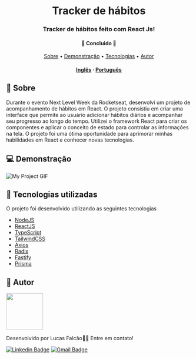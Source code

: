 

<h1 align="center">
    Tracker de hábitos
</h1>

<h3 align="center">Tracker de hábitos feito com React Js!</h3>

<h4 align="center"> 
	🚧  Concluido  🚧
</h4>

<p align="center">
 <a href="#-sobre">Sobre</a> •
 <a href="#-demonstração">Demonstração</a> •
 <a href="#-tecnologias-utilizadas">Tecnologias</a> • 
 <a href="#-autor">Autor</a>
</p>

<h4 align="center">
    <a href="README.md">Inglês</a>
    ·
    <a href="README-pt.md">Português</a>
 </h4>

## 🔖 Sobre 

Durante o evento Next Level Week da Rocketseat, desenvolvi um projeto de acompanhamento de hábitos em React. O projeto consistiu em criar uma interface que permite ao usuário adicionar hábitos diários e acompanhar seu progresso ao longo do tempo. Utilizei o framework React para criar os componentes e aplicar o conceito de estado para controlar as informações na tela. O projeto foi uma ótima oportunidade para aprimorar minhas habilidades em React e conhecer novas tecnologias. 


## 💻 Demonstração

<img src="https://user-images.githubusercontent.com/61370784/222927244-65951e13-3ecd-4aaf-ba1f-6be9b8e59b12.gif" alt="My Project GIF">


## 🚀 Tecnologias utilizadas 

O projeto foi desenvolvido utilizando as seguintes tecnologias


- [NodeJS](https://nodejs.org/)
- [ReactJS](https://reactjs.org/)
- [TypeScript](https://www.typescriptlang.org/)
- [TailwindCSS](https://tailwindcss.com/)
- [Axios](https://axios-http.com/docs/intro)
- [Radix](https://www.radix-ui.com/)
- [Fastify](https://www.fastify.io/)
- [Prisma](https://www.prisma.io/)


## 🦸 Autor 

<a href="https://www.linkedin.com/in/lfalcaolopes/">
 <img src="https://user-images.githubusercontent.com/61370784/222877359-3b5bb1e2-2db1-4def-9a6b-d94ca5dece1e.png" width="100px;" alt=""/>
</a><br>

Desenvolvido por Lucas Falcão👋🏽 Entre em contato!

[![Linkedin Badge](https://img.shields.io/badge/-Lucas_Falcão-blue?style=flat-square&logo=Linkedin&logoColor=white&link=https://www.linkedin.com/in/lfalcaolopes/)](https://www.linkedin.com/in/lfalcaolopes/) 
[![Gmail Badge](https://img.shields.io/badge/-lfalcaolopes@gmail.com-c14438?style=flat-square&logo=Gmail&logoColor=white&link=mailto:lfalcaolopes@gmail.com)](mailto:lfalcaolopes@gmail.com)
